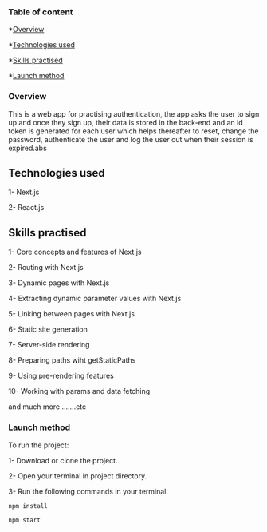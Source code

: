 ### Table of content

\*[Overview](#overview)

\*[Technologies used](#technologies-used)

\*[Skills practised](#skills-practised)

\*[Launch method](#launch-method)

### Overview

This is a web app for practising authentication, the app asks the user to sign up and once they sign up, their data is stored in the back-end and an id token is generated for each user which helps thereafter to reset, change the password, authenticate the user and log the user out when their session is expired.abs

## Technologies used

1- Next.js

2- React.js

## Skills practised

1- Core concepts and features of Next.js

2- Routing with Next.js

3- Dynamic pages with Next.js

4- Extracting dynamic parameter values with Next.js

5- Linking between pages with Next.js

6- Static site generation

7- Server-side rendering

8- Preparing paths wiht getStaticPaths

9- Using pre-rendering features

10- Working with params and data fetching

and much more .......etc

### Launch method

To run the project:

1- Download or clone the project.

2- Open your terminal in project directory.

3- Run the following commands in your terminal.

```
npm install

npm start
```
